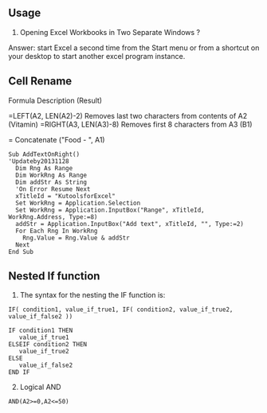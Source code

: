 ## Usage

1. Opening Excel Workbooks in Two Separate Windows ?

Answer: start Excel a second time from the Start menu or from a shortcut on your desktop to start another excel program instance.

## Cell Rename

Formula Description (Result)

=LEFT(A2, LEN(A2)-2)  Removes last two characters from contents of A2 (Vitamin)
=RIGHT(A3, LEN(A3)-8) Removes first 8 characters from A3 (B1)


= Concatenate ("Food - ", A1)

```VBA
Sub AddTextOnRight()
'Updateby20131128
  Dim Rng As Range
  Dim WorkRng As Range
  Dim addStr As String
  'On Error Resume Next
  xTitleId = "KutoolsforExcel"
  Set WorkRng = Application.Selection
  Set WorkRng = Application.InputBox("Range", xTitleId, WorkRng.Address, Type:=8)
  addStr = Application.InputBox("Add text", xTitleId, "", Type:=2)
  For Each Rng In WorkRng
    Rng.Value = Rng.Value & addStr
  Next
End Sub
```



## Nested If function

1. The syntax for the nesting the IF function is:

`IF( condition1, value_if_true1, IF( condition2, value_if_true2, value_if_false2 ))`

```
IF condition1 THEN
   value_if_true1
ELSEIF condition2 THEN
   value_if_true2
ELSE
   value_if_false2
END IF
```
2. Logical AND

`AND(A2>=0,A2<=50)`


